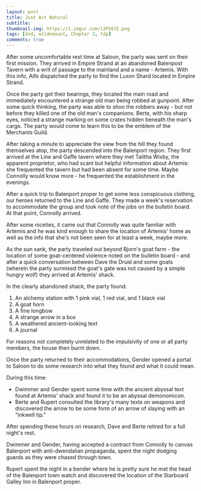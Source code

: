 ```yaml
---
layout: post
title: Just Act Natural
subtitle: 
thumbnail-img: https://i.imgur.com/i3PS6tE.png
tags: [dnd, wildemount, Chapter 2, tdp]
comments: true
--- 
```

 
After some uncomfortable rest time at Saloon, the party was sent on their first mission. They arrived in Empire Strand at an abandoned Balenpost Tavern with a writ of passage to the mainland and a name - Artemis. With this info, Aife dispatched the party to find the Luxon Shard located in Empire Strand.

Once the party got their bearings, they located the main road and immediately encountered a strange old man being robbed at gunpoint. After some quick thinking, the party was able to shoo the robbers away - but not before they killed one of the old man's companions. Berte, with his sharp eyes, noticed a strange marking on some crates hidden beneath the man's cargo. The party would come to learn this to be the emblem of the Merchants Guild.

After taking a minute to appreciate the view from the hill they found themselves atop, the party descended into the Balenport region. They first arrived at the Line and Gaffe tavern where they met Talitha Wixby, the apparent proprietor, who had scant but helpful information about Artemis: she frequented the tavern but had been absent for some time. Maybe Connolly would know more - he frequented the establishment in the evenings.

After a quick trip to Balenport proper to get some less conspicuous clothing, our heroes returned to the Line and Gaffe. They made a week's reservation to accommodate the group and took note of the jobs on the bulletin board. At that point, Connolly arrived.

After some niceties, it came out that Connolly was quite familiar with Artemis and he was kind enough to share the location of Artemis' home as well as the info that she's not been seen for at least a week, maybe more.

As the sun sank, the party traveled out beyond Bjorn's goat farm - the location of some goat-centered violence noted on the bulletin board - and after a quick conversation between Dave the Druid and some goats (wherein the party surmised the goat's gate was not caused by a simple hungry wolf) they arrived at Artemis' shack.

In the clearly abandoned shack, the party found:
1. An alchemy station with 1 pink vial, 1 red vial, and 1 black vial
2. A goat horn
3. A fine longbow
4. A strange arrow in a box
5. A weathered ancient-looking text
6. A journal

For reasons not completely unrelated to the impulsivity of one or all party members, the house then burnt down.

Once the party returned to their accommodations, Gender opened a portal to Saloon to do some research into what they found and what it could mean.

During this time:

- Dwimmer and Gender spent some time with the ancient abyssal text found at Artemis' shack and found it to be an abyssal demonomicon.
- Berte and Rupert consulted the library's many texts on weapons and discovered the arrow to be some form of an arrow of slaying with an "inkwell tip."

After spending these hours on research, Dave and Berte retired for a full night's rest.

Dwimmer and Gender, having accepted a contract from Connolly to canvas Balenport with anti-dwendalian propaganda, spent the night dodging guards as they were chased through town.

Rupert spent the night in a bender where he is pretty sure he met the head of the Balenport town watch and discovered the location of the Starboard Galley Inn in Balenport proper.
